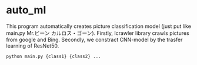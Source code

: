 # auto_ml

This program automatically creates picture classification model (just put like main.py Mr.ビーン カルロス・ゴーン).
Firstly, Icrawler library crawls pictures from google and Bing.
Secondly, we constract CNN-model by the trasfer learning of ResNet50.

```
python main.py {class1} {class2} ...
```
